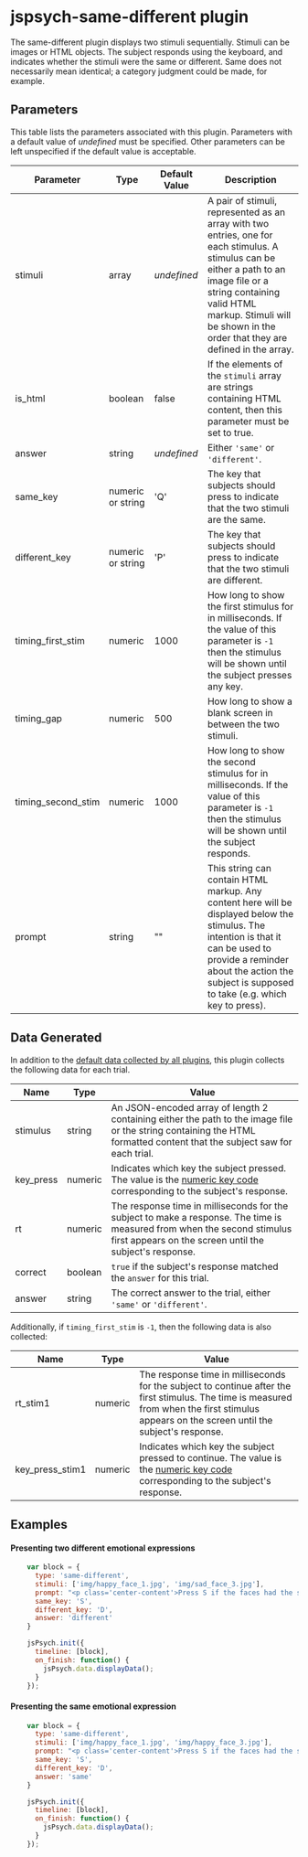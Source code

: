 # jspsych-same-different plugin

The same-different plugin displays two stimuli sequentially. Stimuli can be images or HTML objects. The subject responds using the keyboard, and indicates whether the stimuli were the same or different. Same does not necessarily mean identical; a category judgment could be made, for example.

## Parameters

This table lists the parameters associated with this plugin. Parameters with a default value of *undefined* must be specified. Other parameters can be left unspecified if the default value is acceptable.

Parameter | Type | Default Value | Description
----------|------|---------------|------------
stimuli | array | *undefined* | A pair of stimuli, represented as an array with two entries, one for each stimulus. A stimulus can be either a path to an image file or a string containing valid HTML markup. Stimuli will be shown in the order that they are defined in the array.
is_html | boolean | false | If the elements of the `stimuli` array are strings containing HTML content, then this parameter must be set to true.
answer | string | *undefined* | Either `'same'` or `'different'`.
same_key | numeric or string | 'Q' | The key that subjects should press to indicate that the two stimuli are the same.
different_key | numeric or string | 'P' | The key that subjects should press to indicate that the two stimuli are different.
timing_first_stim | numeric | 1000 | How long to show the first stimulus for in milliseconds. If the value of this parameter is `-1` then the stimulus will be shown until the subject presses any key.
timing_gap | numeric | 500 | How long to show a blank screen in between the two stimuli.
timing_second_stim | numeric | 1000 | How long to show the second stimulus for in milliseconds. If the value of this parameter is `-1` then the stimulus will be shown until the subject responds.
prompt | string | "" | This string can contain HTML markup. Any content here will be displayed below the stimulus. The intention is that it can be used to provide a reminder about the action the subject is supposed to take (e.g. which key to press).


## Data Generated

In addition to the [default data collected by all plugins](overview#datacollectedbyplugins), this plugin collects the following data for each trial.

Name | Type | Value
-----|------|------
stimulus | string | An JSON-encoded array of length 2 containing either the path to the image file or the string containing the HTML formatted content that the subject saw for each trial.
key_press | numeric | Indicates which key the subject pressed. The value is the [numeric key code](http://www.cambiaresearch.com/articles/15/javascript-char-codes-key-codes) corresponding to the subject's response.
rt | numeric | The response time in milliseconds for the subject to make a response. The time is measured from when the second stimulus first appears on the screen until the subject's response.
correct | boolean | `true` if the subject's response matched the `answer` for this trial.
answer | string | The correct answer to the trial, either `'same'` or `'different'`.

Additionally, if `timing_first_stim` is `-1`, then the following data is also collected:

Name | Type | Value
-----|------|------
rt_stim1 | numeric | The response time in milliseconds for the subject to continue after the first stimulus. The time is measured from when the first stimulus appears on the screen until the subject's response.
key_press_stim1 | numeric | Indicates which key the subject pressed to continue. The value is the [numeric key code](http://www.cambiaresearch.com/articles/15/javascript-char-codes-key-codes) corresponding to the subject's response.

## Examples

#### Presenting two different emotional expressions

```javascript
    var block = {
      type: 'same-different',
      stimuli: ['img/happy_face_1.jpg', 'img/sad_face_3.jpg'],
      prompt: "<p class='center-content'>Press S if the faces had the same emotional expression. Press D if the faces had different emotional expressions.</p>",
      same_key: 'S',
      different_key: 'D',
      answer: 'different'
    }

    jsPsych.init({
      timeline: [block],
      on_finish: function() {
        jsPsych.data.displayData();
      }
    });
```

#### Presenting the same emotional expression

```javascript
    var block = {
      type: 'same-different',
      stimuli: ['img/happy_face_1.jpg', 'img/happy_face_3.jpg'],
      prompt: "<p class='center-content'>Press S if the faces had the same emotional expression. Press D if the faces had different emotional expressions.</p>",
      same_key: 'S',
      different_key: 'D',
      answer: 'same'
    }

    jsPsych.init({
      timeline: [block],
      on_finish: function() {
        jsPsych.data.displayData();
      }
    });
```